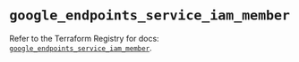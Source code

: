# `google_endpoints_service_iam_member`

Refer to the Terraform Registry for docs: [`google_endpoints_service_iam_member`](https://registry.terraform.io/providers/hashicorp/google-beta/6.49.1/docs/resources/google_endpoints_service_iam_member).
